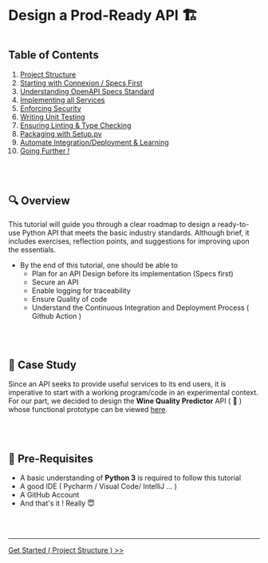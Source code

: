 # Design a Prod-Ready API :building_construction: 

# 

## Table of Contents
1. [Project Structure](docs/chapters/chapter_1.md)
2. [Starting with Connexion / Specs First](docs/chapters/chapter_2.md)
3. [Understanding  OpenAPI Specs Standard](docs/chapters/chapter_3.md)
4. [Implementing all  Services](docs/chapters/chapter_4.md)
5. [Enforcing Security](docs/chapters/chapter_5.md)
6. [Writing Unit Testing](docs/chapters/chapter_6.md)
7. [Ensuring Linting & Type Checking](docs/chapters/chapter_7.md)
8. [Packaging with Setup.py](docs/chapters/chapter_8.md)
9. [Automate Integration/Deployment & Learning](docs/chapters/chapter_9.md)
10. [Going Further !](docs/chapters/chapter_10.md)

<br>
<br>

## :mag: Overview 

This tutorial will guide you through a clear roadmap to design a ready-to-use Python API that meets the basic industry standards. Although brief, it includes exercises, reflection points, and suggestions for improving upon the essentials.

 - By the end of this tutorial, one should  be able to  
    - Plan for an API Design before its implementation (Specs first) 
    - Secure an API
    - Enable logging for traceability
    - Ensure Quality of code
    - Understand the Continuous Integration and Deployment Process ( Github Action )
  
<br>
<br>

## :memo: Case Study

Since an API seeks to provide useful services to its end users, it is imperative to start with a working program/code in an experimental context. For our part, we decided to design the **Wine Quality Predictor** API ( :wine_glass: ) whose functional   prototype can be viewed [here](https://github.com/architjen/Orness_DS_training). 
  
<br>
<br>

## :checkered_flag: Pre-Requisites 

- A basic understanding of **Python 3** is required to follow this tutorial
- A good IDE  ( Pycharm / Visual Code/ IntelliJ  ... )
- A GitHub Account 
- And that's it ! Really :innocent: 


<br>
<br>

---

[Get Started ( Project Structure ) >>](docs/chapters/chapter_1.md#the-end-in-mind)